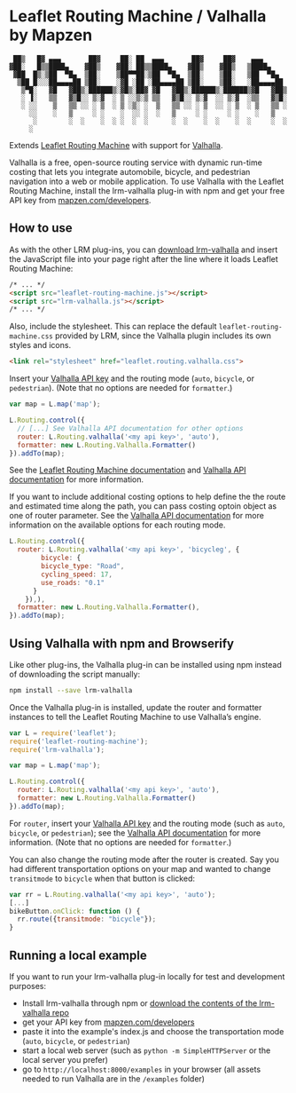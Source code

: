 Leaflet Routing Machine / Valhalla by Mapzen
============================================


     ██▒   █▓ ▄▄▄       ██▓     ██░ ██  ▄▄▄       ██▓     ██▓    ▄▄▄      
    ▓██░   █▒▒████▄    ▓██▒    ▓██░ ██▒▒████▄    ▓██▒    ▓██▒   ▒████▄    
     ▓██  █▒░▒██  ▀█▄  ▒██░    ▒██▀▀██░▒██  ▀█▄  ▒██░    ▒██░   ▒██  ▀█▄  
      ▒██ █░░░██▄▄▄▄██ ▒██░    ░▓█ ░██ ░██▄▄▄▄██ ▒██░    ▒██░   ░██▄▄▄▄██ 
       ▒▀█░   ▓█   ▓██▒░██████▒░▓█▒░██▓ ▓█   ▓██▒░██████▒░██████▒▓█   ▓██▒
       ░ ▐░   ▒▒   ▓▒█░░ ▒░▓  ░ ▒ ░░▒░▒ ▒▒   ▓▒█░░ ▒░▓  ░░ ▒░▓  ░▒▒   ▓▒█░
       ░ ░░    ▒   ▒▒ ░░ ░ ▒  ░ ▒ ░▒░ ░  ▒   ▒▒ ░░ ░ ▒  ░░ ░ ▒  ░ ▒   ▒▒ ░
         ░░    ░   ▒     ░ ░    ░  ░░ ░  ░   ▒     ░ ░     ░ ░    ░   ▒   
          ░        ░  ░    ░  ░ ░  ░  ░      ░  ░    ░  ░    ░  ░     ░  ░
         ░                                                                    


Extends [Leaflet Routing Machine](https://github.com/perliedman/leaflet-routing-machine) with support for [Valhalla](https://mapzen.com/projects/valhalla).

Valhalla is a free, open-source routing service with dynamic run-time costing that lets you integrate automobile, bicycle, and pedestrian navigation into a web or mobile application. To use Valhalla with the Leaflet Routing Machine, install the lrm-valhalla plug-in with npm and get your free API key from [mapzen.com/developers](http://mapzen.com/developers).

## How to use

As with the other LRM plug-ins, you can [download lrm-valhalla](https://mapzen.com/resources/lrm-valhalla-0.0.9.zip) and insert the JavaScript file into your page right after the line where it loads Leaflet Routing Machine:

```html
/* ... */
<script src="leaflet-routing-machine.js"></script>
<script src="lrm-valhalla.js"></script>
/* ... */
```

Also, include the stylesheet. This can replace the default `leaflet-routing-machine.css` provided by LRM, since the Valhalla plugin includes its own styles and icons.

```html
<link rel="stylesheet" href="leaflet.routing.valhalla.css">
```

Insert your [Valhalla API key](https://mapzen.com/developers) and the routing mode (`auto`, `bicycle`, or `pedestrian`). (Note that no options are needed for `formatter`.)

```js
var map = L.map('map');

L.Routing.control({
  // [...] See Valhalla API documentation for other options
  router: L.Routing.valhalla('<my api key>', 'auto'),
  formatter: new L.Routing.Valhalla.Formatter()
}).addTo(map);
```

See the [Leaflet Routing Machine documentation](http://www.liedman.net/leaflet-routing-machine/tutorials/) and  [Valhalla API documentation](https://github.com/valhalla/valhalla-docs/blob/gh-pages/api-reference.md) for more information.


If you want to include additional costing options to help define the the route and estimated time along the path, you can pass costing optoin object as one of router parameter. See the [Valhalla API documentation](https://github.com/valhalla/demos/blob/master/docs/valhalla_service.md#costing-options) for more information on the available options for each routing mode.

```js
L.Routing.control({
  router: L.Routing.valhalla('<my api key>', 'bicycleg', {
        bicycle: {
        bicycle_type: "Road",
        cycling_speed: 17,
        use_roads: "0.1"
      }
    }),),
  formatter: new L.Routing.Valhalla.Formatter(),
}).addTo(map);
```

## Using Valhalla with npm and Browserify

Like other plug-ins, the Valhalla plug-in can be installed using npm instead of downloading the script manually:

```sh
npm install --save lrm-valhalla
```

Once the Valhalla plug-in is installed, update the router and formatter instances to tell the Leaflet Routing Machine to use Valhalla’s engine. 

```js
var L = require('leaflet');
require('leaflet-routing-machine');
require('lrm-valhalla');

var map = L.map('map');

L.Routing.control({
  router: L.Routing.valhalla('<my api key>', 'auto'),
  formatter: new L.Routing.Valhalla.Formatter()
}).addTo(map);
```


For `router`, insert your [Valhalla API key](https://mapzen.com/developers) and the routing mode (such as `auto`, `bicycle`, or `pedestrian`); see the [Valhalla API documentation](https://github.com/valhalla/valhalla-docs/blob/gh-pages/api-reference.md) for more information. (Note that no options are needed for `formatter`.)

You can also change the routing mode after the router is created. Say you had different transportation options on your map and wanted to change `transitmode` to `bicycle` when that button is clicked: 

```js
var rr = L.Routing.valhalla('<my api key>', 'auto');
[...]
bikeButton.onClick: function () {
  rr.route({transitmode: "bicycle"});
}
```

## Running a local example

If you want to run your lrm-valhalla plug-in locally for test and development purposes:

- Install lrm-valhalla through npm or [download the contents of the lrm-valhalla repo](https://github.com/valhalla/lrm-valhalla/archive/master.zip)
- get your API key from [mapzen.com/developers](https://mapzen.com/developers/)
- paste it into the example's index.js and choose the transportation mode (`auto`, `bicycle`, or `pedestrian`)
- start a local web server (such as `python -m SimpleHTTPServer` or the local server you prefer)
- go to `http://localhost:8000/examples` in your browser (all assets needed to run Valhalla are in the `/examples` folder)


